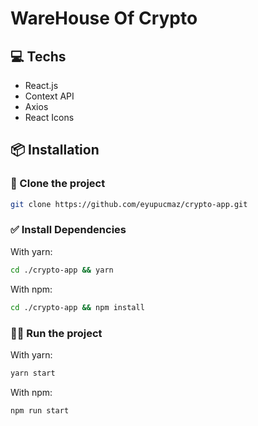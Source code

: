 # WareHouse Of Crypto

## 💻 Techs
- React.js
- Context API
- Axios
- React Icons
## 📦 Installation

### 📝 Clone the project

```bash
git clone https://github.com/eyupucmaz/crypto-app.git
```
### ✅ Install Dependencies
With yarn:
```bash
cd ./crypto-app && yarn
```
With npm:
```bash
cd ./crypto-app && npm install
```
### 🏃‍♂️ Run the project
With yarn:
```bash
yarn start
```
With npm:
```
npm run start
```
